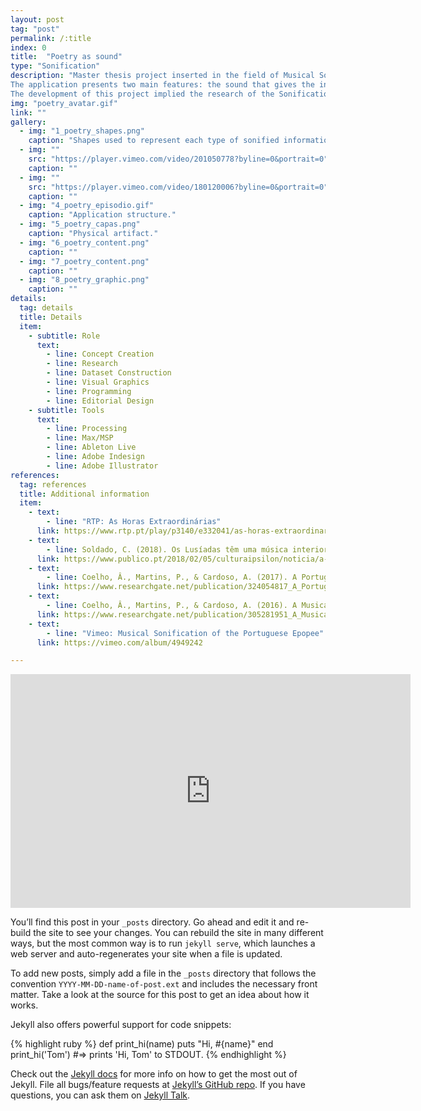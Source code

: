 ```yaml
---
layout: post
tag: "post"
permalink: /:title
index: 0
title:  "Poetry as sound"
type: "Sonification"
description: "Master thesis project inserted in the field of Musical Sonification that consists of an application that maps the poem <i>Os Lusíadas</i> by Luís de Camões into sounds.
The application presents two main features: the sound that gives the information of the poem and a visual component that works as a label. The main goal was to create a new approach to analyze poetry through sound that reflects its structure, story and rhyme characteristics.
The development of this project implied the research of the Sonification field, the analysis of the poem and the construction of the application, from the graphical approach to the programing development. It was also created a physical artifact that documented the process and results obtained with the research."
img: "poetry_avatar.gif"
link: ""
gallery:
  - img: "1_poetry_shapes.png"
    caption: "Shapes used to represent each type of sonified information."
  - img: ""
    src: "https://player.vimeo.com/video/201050778?byline=0&portrait=0"
    caption: ""
  - img: ""
    src: "https://player.vimeo.com/video/180120006?byline=0&portrait=0"
    caption: ""
  - img: "4_poetry_episodio.gif"
    caption: "Application structure."
  - img: "5_poetry_capas.png"
    caption: "Physical artifact."
  - img: "6_poetry_content.png"
    caption: ""
  - img: "7_poetry_content.png"
    caption: ""
  - img: "8_poetry_graphic.png"
    caption: ""
details:
  tag: details
  title: Details
  item:
    - subtitle: Role
      text:
        - line: Concept Creation
        - line: Research
        - line: Dataset Construction
        - line: Visual Graphics
        - line: Programming
        - line: Editorial Design
    - subtitle: Tools
      text:
        - line: Processing
        - line: Max/MSP
        - line: Ableton Live
        - line: Adobe Indesign
        - line: Adobe Illustrator
references:
  tag: references
  title: Additional information
  item:
    - text:
        - line: "RTP: As Horas Extraordinárias"
      link: https://www.rtp.pt/play/p3140/e332041/as-horas-extraordinarias
    - text:
        - line: Soldado, C. (2018). Os Lusíadas têm uma música interior – e o Twitter também. <i>Ípsilon</i>.
      link: https://www.publico.pt/2018/02/05/culturaipsilon/noticia/a-que-soam-os-lusiadas-quando-sao-traduzidos-para-musica-1801951
    - text:
        - line: Coelho, Â., Martins, P., & Cardoso, A. (2017). A Portuguese Epopee Seen Through Sound. Paper presented at the xCoAx Conference, Porto, Portugal.
      link: https://www.researchgate.net/publication/324054817_A_Portuguese_Epopee_Seen_Through_Sound
    - text:
        - line: Coelho, Â., Martins, P., & Cardoso, A. (2016). A Musical Sonification of the Portuguese Epopee. Paper presented at the Workshop on Musical Metacreation (MUME), Paris, France.
      link: https://www.researchgate.net/publication/305281951_A_Musical_Sonification_of_the_Portuguese_Epopee
    - text:
        - line: "Vimeo: Musical Sonification of the Portuguese Epopee"
      link: https://vimeo.com/album/4949242

---
```


<iframe src="https://player.vimeo.com/video/201050778?autoplay=1&loop=1&byline=0&portrait=0" width="640" height="374" frameborder="0" webkitallowfullscreen mozallowfullscreen allowfullscreen></iframe>

You’ll find this post in your `_posts` directory. Go ahead and edit it and re-build the site to see your changes. You can rebuild the site in many different ways, but the most common way is to run `jekyll serve`, which launches a web server and auto-regenerates your site when a file is updated.

To add new posts, simply add a file in the `_posts` directory that follows the convention `YYYY-MM-DD-name-of-post.ext` and includes the necessary front matter. Take a look at the source for this post to get an idea about how it works.

Jekyll also offers powerful support for code snippets:

{% highlight ruby %}
def print_hi(name)
  puts "Hi, #{name}"
end
print_hi('Tom')
#=> prints 'Hi, Tom' to STDOUT.
{% endhighlight %}

Check out the [Jekyll docs][jekyll-docs] for more info on how to get the most out of Jekyll. File all bugs/feature requests at [Jekyll’s GitHub repo][jekyll-gh]. If you have questions, you can ask them on [Jekyll Talk][jekyll-talk].

[jekyll-docs]: https://jekyllrb.com/docs/home
[jekyll-gh]:   https://github.com/jekyll/jekyll
[jekyll-talk]: https://talk.jekyllrb.com/
